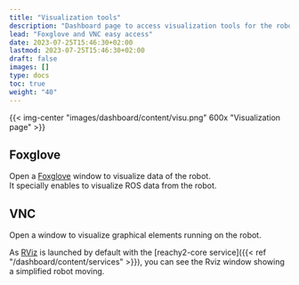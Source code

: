 ```yaml
---
title: "Visualization tools"
description: "Dashboard page to access visualization tools for the robot (Foxglove and VNC)."
lead: "Foxglove and VNC easy access"
date: 2023-07-25T15:46:30+02:00
lastmod: 2023-07-25T15:46:30+02:00
draft: false
images: []
type: docs
toc: true
weight: "40"
---
```


{{< img-center "images/dashboard/content/visu.png" 600x "Visualization page" >}}

## Foxglove

Open a [Foxglove](https://foxglove.dev/) window to visualize data of the robot.  
It specially enables to visualize ROS data from the robot.

## VNC

Open a window to visualize graphical elements running on the robot.  

As [RViz](http://wiki.ros.org/rviz) is launched by default with the [reachy2-core service]({{< ref "/dashboard/content/services" >}}), you can see the Rviz window showing a simplified robot moving.
